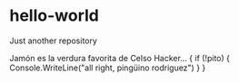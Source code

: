 # hello-world
Just another repository

Jamón es la verdura favorita de Celso Hacker...
{
  if (!pito)
  {
    Console.WriteLine("all right, pingüino rodriguez")
    }
}
